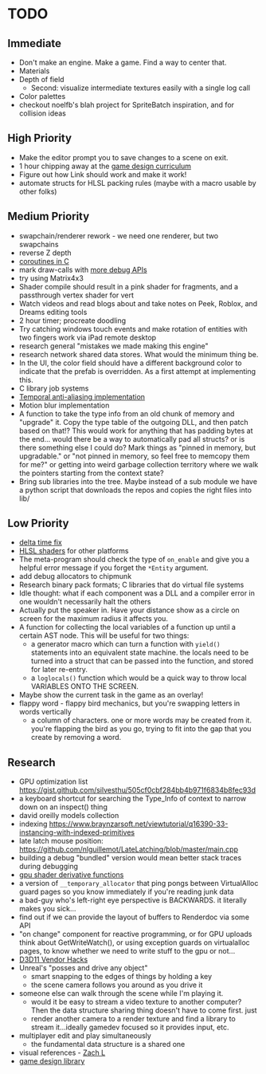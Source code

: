 # TODO

## Immediate
- Don't make an engine. Make a game. Find a way to center that.
- Materials
- Depth of field
    - Second: visualize intermediate textures easily with a single log call
- Color palettes
- checkout noelfb's blah project for SpriteBatch inspiration, and for collision ideas

## High Priority
- Make the editor prompt you to save changes to a scene on exit.
- 1 hour chipping away at the [game design curriculum](https://www.riotgames.com/en/urf-academy/curriculum-guide)
- Figure out how Link should work and make it work!
- automate structs for HLSL packing rules (maybe with a macro usable by other folks)

## Medium Priority
- swapchain/renderer rework - we need one renderer, but two swapchains
- reverse Z depth
- [coroutines in C](https://www.chiark.greenend.org.uk/~sgtatham/coroutines.html)
- mark draw-calls with [more debug APIs](https://seanmiddleditch.com/direct3d-11-debug-api-tricks/)
- try using Matrix4x3 
- Shader compile should result in a pink shader for fragments, and a passthrough vertex shader for vert
- Watch videos and read blogs about and take notes on Peek, Roblox, and Dreams editing tools
- 2 hour timer; procreate doodling
- Try catching windows touch events and make rotation of entities with two fingers work via iPad remote desktop
- research general "mistakes we made making this engine"
- research network shared data stores. What would the minimum thing be.
- In the UI, the color field should have a different background color to
  indicate that the prefab is overridden. As a first attempt at implementing
  this.
- C library job systems
- [Temporal anti-aliasing implementation](https://docs.google.com/document/d/15z2Vp-24S69jiZnxqSHb9dX-A-o4n3tYiPQOCRkCt5Q/edit)
- Motion blur implementation
- A function to take the type info from an old chunk of memory and "upgrade"
  it. Copy the type table of the outgoing DLL, and then patch based on that!?
  This would work for anything that has padding bytes at the end... would there
  be a way to automatically pad all structs? or is there something else I could
  do? Mark things as "pinned in memory, but upgradable." or "not pinned in
      memory, so feel free to memcopy them for me?" or getting into weird
      garbage collection territory where we walk the pointers starting from the
      context state?
- Bring sub libraries into the tree. Maybe instead of a sub module we have a
  python script that downloads the repos and copies the right files into lib/

## Low Priority
- [delta time fix](https://blogs.unity3d.com/2020/10/01/fixing-time-deltatime-in-unity-2020-2-for-smoother-gameplay-what-did-it-take/)
- [HLSL shaders](https://github.com/microsoft/ShaderConductor) for other platforms
- The meta-program should check the type of `on_enable` and give you a helpful
  error message if you forget the `*Entity` argument.
- add debug allocators to chipmunk
- Research binary pack formats; C libraries that do virtual file systems
- Idle thought: what if each component was a DLL and a compiler error in one
  wouldn't necessarily halt the others
- Actually put the speaker in. Have your distance show as a circle on screen
  for the maximum radius it affects you.
- A function for collecting the local variables of a function up until a
  certain AST node. This will be useful for two things:
    - a generator macro which can turn a function with `yield()` statements
      into an equivalent state machine. the locals need to be turned into a
      struct that can be passed into the function, and stored for later
      re-entry.
    - a `loglocals()` function which would be a quick way to throw local
      VARIABLES ONTO THE SCREEN.
- Maybe show the current task in the game as an overlay!
- flappy word - flappy bird mechanics, but you're swapping letters in words vertically
    - a column of characters. one or more words may be created from it. you're flapping the bird as you go, trying to fit into the gap that you create by removing a word.


## Research
- GPU optimization list https://gist.github.com/silvesthu/505cf0cbf284bb4b971f6834b8fec93d
- a keyboard shortcut for searching the Type_Info of context to narrow down on an inspect() thing
- david oreilly models collection
- indexing https://www.braynzarsoft.net/viewtutorial/q16390-33-instancing-with-indexed-primitives
- late latch mouse position: https://github.com/nlguillemot/LateLatching/blob/master/main.cpp
- building a debug "bundled" version would mean better stack traces during debugging 
- [gpu shader derivative functions](http://www.aclockworkberry.com/shader-derivative-functions/)
- a version of `__temporary_allocator` that ping pongs between VirtualAlloc guard pages so you know immediately if you're reading junk data
- a bad-guy who's left-right eye perspective is BACKWARDS. it literally makes you sick...
- find out if we can provide the layout of buffers to Renderdoc via some API
- "on change" component for reactive programming, or for GPU uploads
    think about GetWriteWatch(), or using exception guards on virtualalloc pages, to know whether we need to write stuff to the gpu or not...
- [D3D11 Vendor Hacks](https://docs.google.com/spreadsheets/d/1J_HIRVlYK8iI4u6AJrCeb66L5W36UDkd9ExSCku9s_o/edit#gid=0)
- Unreal's "posses and drive any object"
    - smart snapping to the edges of things by holding a key
    - the scene camera follows you around as you drive it
- someone else can walk through the scene while I'm playing it.
    - would it be easy to stream a video texture to another computer? Then the data structure sharing thing doesn't have to come first. just
    - render another camera to a render texture and find a library to stream it...ideally gamedev focused so it provides input, etc.
- multiplayer edit and play simultaneously
    - the fundamental data structure is a shared one
- visual references - [Zach L](https://www.instagram.com/p/CJo8vk4DFkP/?igshid=6euuke12qmrg)
- [game design library](https://nightblade9.github.io/game-design-library/)

